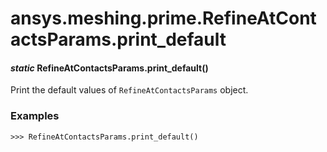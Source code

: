 <a id="ansys-meshing-prime-refineatcontactsparams-print-default"></a>

# ansys.meshing.prime.RefineAtContactsParams.print_default

<a id="ansys.meshing.prime.RefineAtContactsParams.print_default"></a>

#### *static* RefineAtContactsParams.print_default()

Print the default values of `RefineAtContactsParams` object.

### Examples

```pycon
>>> RefineAtContactsParams.print_default()
```

<!-- !! processed by numpydoc !! -->
